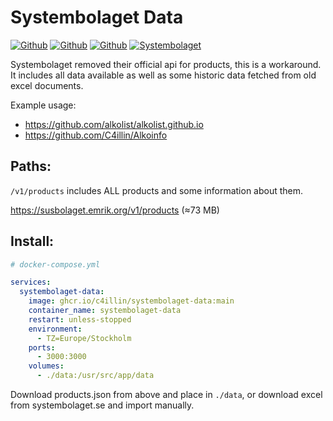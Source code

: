 # Systembolaget Data
[![Github](https://img.shields.io/github/last-commit/C4illin/systembolaget-data?logoColor=white&style=for-the-badge&label=Updated)](https://github.com/C4illin/systembolaget-data/commits/main)
[![Github](https://img.shields.io/github/stars/C4illin/systembolaget-data?logo=github&logoColor=white&style=for-the-badge)](https://github.com/C4illin/systembolaget-data/stargazers/)
[![Github](https://img.shields.io/website?down_color=red&down_message=offline&style=for-the-badge&up_color=limegreen&up_message=online&url=https%3A%2F%2Falkolist.github.io%2F)](https://alkolist.github.io/)
[![Systembolaget](https://img.shields.io/badge/AGES-20+-blue?style=for-the-badge)](https://www.systembolaget.se/)

Systembolaget removed their official api for products, this is a workaround. It includes all data available as well as some historic data fetched from old excel documents.

Example usage:
* https://github.com/alkolist/alkolist.github.io
* https://github.com/C4illin/Alkoinfo

## Paths:

`/v1/products` includes ALL products and some information about them.

https://susbolaget.emrik.org/v1/products (≈73 MB)

## Install:

```yml
# docker-compose.yml

services:
  systembolaget-data:
    image: ghcr.io/c4illin/systembolaget-data:main
    container_name: systembolaget-data
    restart: unless-stopped
    environment:
      - TZ=Europe/Stockholm
    ports:
      - 3000:3000
    volumes:
      - ./data:/usr/src/app/data
```

Download products.json from above and place in `./data`, or download excel from systembolaget.se and import manually.
